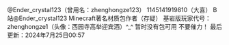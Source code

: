 @Ender_crystal123（曾用名：zhenghongze123）
1145141919810（大喜）
B站@Ender_crystal123
Minecraft著名材质包作者（存疑）
基岩版玩家代号：zhenghongze1（头像：西园寺高举迎宾酒）^_^
暂时没有包可用
不要催力！
最后更新：2024年7月25日00:57
